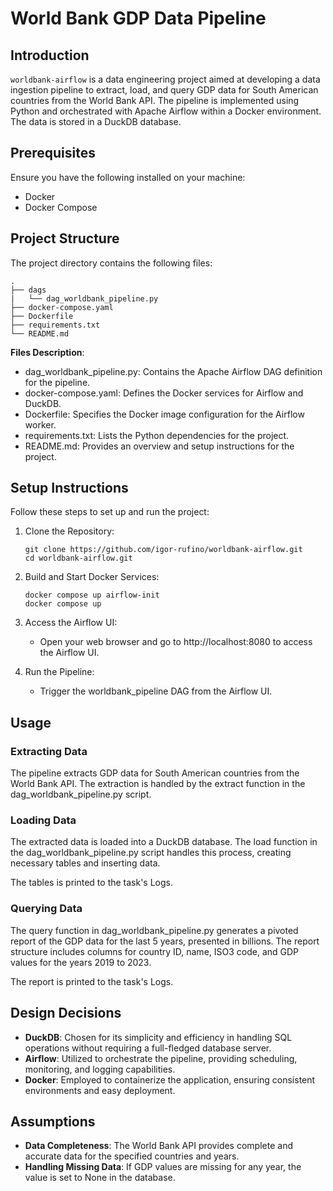 # World Bank GDP Data Pipeline

## Introduction

```worldbank-airflow``` is a data engineering project aimed at developing a data ingestion pipeline to extract, load, and query GDP data for South American countries from the World Bank API. The pipeline is implemented using Python and orchestrated with Apache Airflow within a Docker environment. The data is stored in a DuckDB database.

## Prerequisites

Ensure you have the following installed on your machine:

- Docker
- Docker Compose

## Project Structure

The project directory contains the following files:

```
.
├── dags
|   └── dag_worldbank_pipeline.py
├── docker-compose.yaml
├── Dockerfile
├── requirements.txt
└── README.md

```

**Files Description**:

- dag_worldbank_pipeline.py: Contains the Apache Airflow DAG definition for the pipeline.
- docker-compose.yaml: Defines the Docker services for Airflow and DuckDB.
- Dockerfile: Specifies the Docker image configuration for the Airflow worker.
- requirements.txt: Lists the Python dependencies for the project.
- README.md: Provides an overview and setup instructions for the project.


## Setup Instructions

Follow these steps to set up and run the project:

1. Clone the Repository:
    ```
    git clone https://github.com/igor-rufino/worldbank-airflow.git
    cd worldbank-airflow.git
    ```

2. Build and Start Docker Services:
    ```
    docker compose up airflow-init
    docker compose up
    ```

3. Access the Airflow UI:

   - Open your web browser and go to http://localhost:8080 to access the Airflow UI.


4. Run the Pipeline:

    - Trigger the worldbank_pipeline DAG from the Airflow UI.

## Usage
### Extracting Data
The pipeline extracts GDP data for South American countries from the World Bank API. The extraction is handled by the extract function in the dag_worldbank_pipeline.py script.

### Loading Data
The extracted data is loaded into a DuckDB database. The load function in the dag_worldbank_pipeline.py script handles this process, creating necessary tables and inserting data.

The tables is printed to the task's Logs.

### Querying Data
The query function in dag_worldbank_pipeline.py generates a pivoted report of the GDP data for the last 5 years, presented in billions. The report structure includes columns for country ID, name, ISO3 code, and GDP values for the years 2019 to 2023.

The report is printed to the task's Logs.

## Design Decisions
- **DuckDB**: Chosen for its simplicity and efficiency in handling SQL operations without requiring a full-fledged database server.
- **Airflow**: Utilized to orchestrate the pipeline, providing scheduling, monitoring, and logging capabilities.
- **Docker**: Employed to containerize the application, ensuring consistent environments and easy deployment.

## Assumptions
- **Data Completeness**: The World Bank API provides complete and accurate data for the specified countries and years.
- **Handling Missing Data**: If GDP values are missing for any year, the value is set to None in the database.